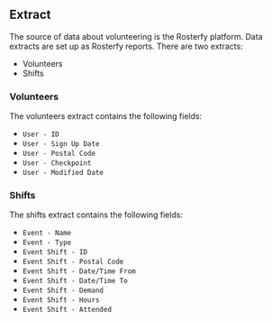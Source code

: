 ## Extract

The source of data about volunteering is the Rosterfy platform.
Data extracts are set up as Rosterfy reports.
There are two extracts:

* Volunteers
* Shifts

### Volunteers

The volunteers extract contains the following fields:

* `User - ID`
* `User - Sign Up Date`
* `User - Postal Code`
* `User - Checkpoint`
* `User - Modified Date`

### Shifts

The shifts extract contains the following fields:

* `Event - Name`
* `Event - Type`
* `Event Shift - ID`
* `Event Shift - Postal Code`
* `Event Shift - Date/Time From`
* `Event Shift - Date/Time To`
* `Event Shift - Demand`
* `Event Shift - Hours`
* `Event Shift - Attended`
